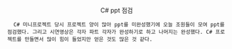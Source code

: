 <center>C# ppt 점검</center>

      C# 미니프로젝트 당시 프로젝트 양이 많아 ppt를 미완성했기에 오늘 조원들이 모여 ppt를 점검했다. 그리고 시연영상은 각자 파트 각자가 완성하기로 하고 나머지는 완성했다. C# 프로젝트를 만들면서 많이 힘이 들었지만 얻은 것도 많은 것 같다.  